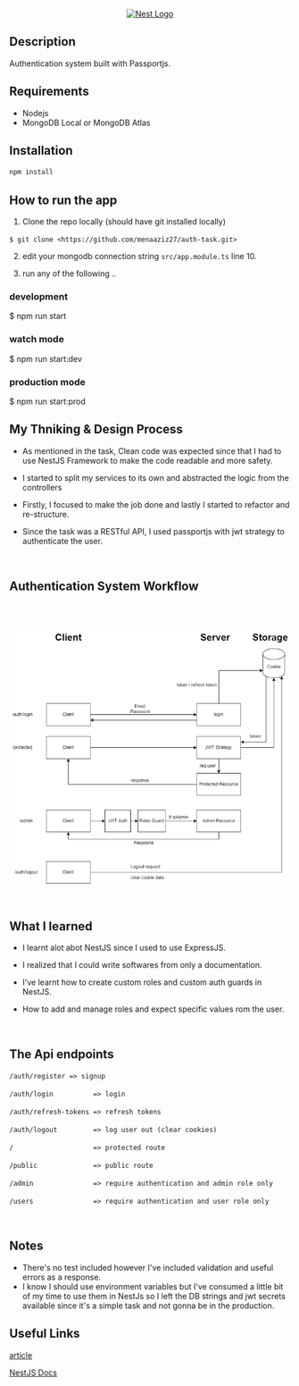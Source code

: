 <p align="center">
  <a href="http://nestjs.com/" target="blank"><img src="https://nestjs.com/img/logo_text.svg" width="320" alt="Nest Logo" /></a>
</p>

## Description

Authentication system built with Passportjs.

## Requirements

- Nodejs
- MongoDB Local or MongoDB Atlas

## Installation

```bash
npm install
```

## How to run the app

1. Clone the repo locally (should have git installed locally)

`$ git clone <https://github.com/menaaziz27/auth-task.git>`

2. edit your mongodb connection string `src/app.module.ts` line 10.

3. run any of the following ..

### development

$ npm run start

### watch mode

$ npm run start:dev

### production mode

$ npm run start:prod

## My Thniking & Design Process

- As mentioned in the task, Clean code was expected since that I had to use NestJS Framework to make the code readable and more safety.

- I started to split my services to its own and abstracted the logic from the controllers

- Firstly, I focused to make the job done and lastly I started to refactor and re-structure.

- Since the task was a RESTful API, I used passportjs with jwt strategy to authenticate the user.

<br>

## Authentication System Workflow

<br>
<br>
<p align="center">
<img src="assets/Refresh-Token-workflow.drawio.png" />
</p>
<br>

## What I learned

- I learnt alot abot NestJS since I used to use ExpressJS.

- I realized that I could write softwares from only a documentation.

- I've learnt how to create custom roles and custom auth guards in NestJS.

- How to add and manage roles and expect specific values rom the user.

<br>

## The Api endpoints

```
/auth/register => signup

/auth/login          => login

/auth/refresh-tokens => refresh tokens

/auth/logout         => log user out (clear cookies)

/                    => protected route

/public              => public route

/admin               => require authentication and admin role only

/users               => require authentication and user role only
```

<br>

## Notes

- There's no test included however I've included validation and useful errors as a response.
- I know I should use environment variables but I've consumed a little bit of my time to use them in NestJs so I left the DB strings and jwt secrets available since it's a simple task and not gonna be in the production.

## Useful Links

[article](https://javascript.plainenglish.io/nestjs-implementing-access-refresh-token-jwt-authentication-97a39e448007)

[NestJS Docs](https://docs.nestjs.com/)
